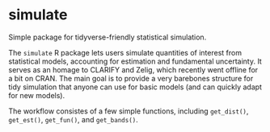 # simulate
Simple package for tidyverse-friendly statistical simulation.

The ```simulate``` R package lets users simulate quantities of interest from statistical models, accounting for estimation and fundamental uncertainty. It serves as an homage to CLARIFY and Zelig, which recently went offline for a bit on CRAN. The main goal is to provide a very barebones structure for tidy simulation that anyone can use for basic models (and can quickly adapt for new models).

The workflow consistes of a few simple functions, including ```get_dist()```, ```get_est()```, ```get_fun()```, and ```get_bands()```.
